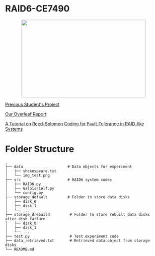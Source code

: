 # RAID6-CE7490

<p align="center">
    <img src='https://linustechtips.com/main/uploads/monthly_09_2015/post-239070-0-22015900-1441472733.gif' width="400" height="250">
</p>

[Previous Student's Project](https://github.com/MengShen0709/CE7490-RAID6)

[Our Overleaf Report](https://www.overleaf.com/7292873883sjhhnnhyysmm)

[A Tutorial on Reed-Solomon Coding for Fault-Tolerance in RAID-like Systems](http://web.eecs.utk.edu/~jplank/plank/papers/CS-96-332.pdf)

# Folder Structure

```
.
├── data                    # Data objects for experiment
│   ├── shakespeare.txt
│   └── img_test.png
├── src                     # RAID6 system codes
│   ├── RAID6.py
│   ├── GaloisFielf.py 
│   └── config.py     
├── storage_default         # Folder to store data disks
│   ├── disk_0
│   ├── disk_1
│   └── ...      
├── storage_drebuild         # Folder to store rebuilt data disks after disk failure
│   ├── disk_0
│   ├── disk_1
│   └── ...  
├── test.py                  # Test experiment code
├── data_retrieved.txt       # Retrieved data object from storage disks
└── README.md
```